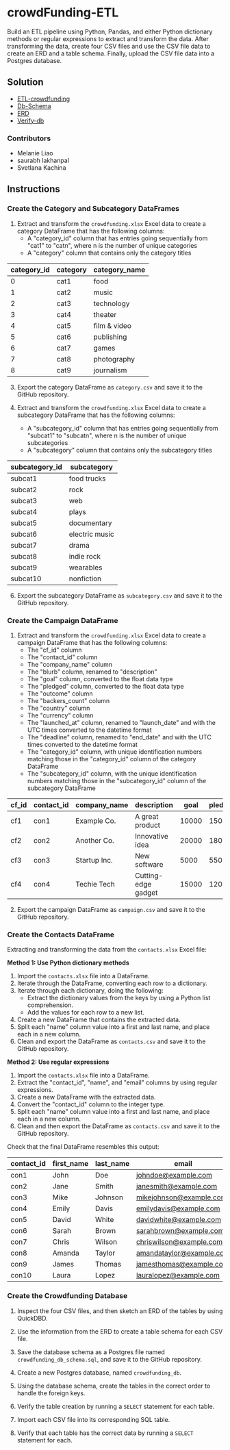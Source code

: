 # crowdFunding-ETL

Build an ETL pipeline using Python, Pandas, and either Python dictionary methods or regular expressions to extract and transform the data. After transforming the data, create four CSV files and use the CSV file data to create an ERD and a table schema. Finally, upload the CSV file data into a Postgres database.

## Solution
- [ETL-crowdfunding](https://github.com/Saurabh-Lakhanpal/crowdFunding-ETL/blob/main/ETL.ipynb)
- [Db-Schema](https://github.com/Saurabh-Lakhanpal/crowdFunding-ETL/blob/main/crowdfunding_db_schema.sql)
- [ERD](https://github.com/Saurabh-Lakhanpal/crowdFunding-ETL/blob/main/ERD-crowdfunding_db.png)
- [Verify-db](https://github.com/Saurabh-Lakhanpal/crowdFunding-ETL/blob/main/crowdfunding_db_queries.sql)

### Contributors
- Melanie Liao
- saurabh lakhanpal
- Svetlana Kachina

## Instructions

### Create the Category and Subcategory DataFrames

1. Extract and transform the `crowdfunding.xlsx` Excel data to create a category DataFrame that has the following columns:
   - A "category_id" column that has entries going sequentially from "cat1" to "catn", where n is the number of unique categories
   - A "category" column that contains only the category titles

| category_id | category | category_name  |
|-------------|----------|----------------|
| 0           | cat1     | food           |
| 1           | cat2     | music          |
| 2           | cat3     | technology     |
| 3           | cat4     | theater        |
| 4           | cat5     | film & video   |
| 5           | cat6     | publishing     |
| 6           | cat7     | games          |
| 7           | cat8     | photography    |
| 8           | cat9     | journalism     | 


3. Export the category DataFrame as `category.csv` and save it to the GitHub repository.

4. Extract and transform the `crowdfunding.xlsx` Excel data to create a subcategory DataFrame that has the following columns:
   - A "subcategory_id" column that has entries going sequentially from "subcat1" to "subcatn", where n is the number of unique subcategories
   - A "subcategory" column that contains only the subcategory titles

| subcategory_id | subcategory   |
|----------------|---------------|
| subcat1        | food trucks   |
| subcat2        | rock          |
| subcat3        | web           |
| subcat4        | plays         |
| subcat5        | documentary   |
| subcat6        | electric music|
| subcat7        | drama         |
| subcat8        | indie rock    |
| subcat9        | wearables     |
| subcat10       | nonfiction    |


6. Export the subcategory DataFrame as `subcategory.csv` and save it to the GitHub repository.

### Create the Campaign DataFrame

1. Extract and transform the `crowdfunding.xlsx` Excel data to create a campaign DataFrame that has the following columns:
   - The "cf_id" column
   - The "contact_id" column
   - The "company_name" column
   - The "blurb" column, renamed to "description"
   - The "goal" column, converted to the float data type
   - The "pledged" column, converted to the float data type
   - The "outcome" column
   - The "backers_count" column
   - The "country" column
   - The "currency" column
   - The "launched_at" column, renamed to "launch_date" and with the UTC times converted to the datetime format
   - The "deadline" column, renamed to "end_date" and with the UTC times converted to the datetime format
   - The "category_id" column, with unique identification numbers matching those in the "category_id" column of the category DataFrame
   - The "subcategory_id" column, with the unique identification numbers matching those in the "subcategory_id" column of the subcategory DataFrame

| cf_id | contact_id | company_name | description | goal | pledged | outcome | backers_count | country | currency | launch_date | end_date | category_id | subcategory_id |
|-------|------------|--------------|-------------|------|---------|---------|---------------|---------|----------|-------------|--------- |-------------|-----------------|
| cf1  | con1       | Example Co.   | A great product | 10000 | 15000   | funded | 200           | US      | USD      | 2023-05-01  | 2023-06-01 | cat1        | subcat1          |
| cf2  | con2       | Another Co.   | Innovative idea | 20000 | 18000   | failed | 150           | UK      | GBP      | 2023-05-10  | 2023-07-10 | cat2        | subcat2          |
| cf3  | con3       | Startup Inc.  | New software   | 5000  | 5500    | funded | 100           | CA      | CAD      | 2023-06-01  | 2023-07-01 | cat3        | subcat3          |
| cf4  | con4       | Techie Tech   | Cutting-edge gadget | 15000 | 12000   | funded | 250           | US      | USD      | 2023-04-15  | 2023-06-15 | cat4        | subcat4          |

2. Export the campaign DataFrame as `campaign.csv` and save it to the GitHub repository.

### Create the Contacts DataFrame

Extracting and transforming the data from the `contacts.xlsx` Excel file:

**Method 1: Use Python dictionary methods**
1. Import the `contacts.xlsx` file into a DataFrame.
2. Iterate through the DataFrame, converting each row to a dictionary.
3. Iterate through each dictionary, doing the following:
   - Extract the dictionary values from the keys by using a Python list comprehension.
   - Add the values for each row to a new list.
4. Create a new DataFrame that contains the extracted data.
5. Split each "name" column value into a first and last name, and place each in a new column.
6. Clean and export the DataFrame as `contacts.csv` and save it to the GitHub repository.

**Method 2: Use regular expressions**
1. Import the `contacts.xlsx` file into a DataFrame.
2. Extract the "contact_id", "name", and "email" columns by using regular expressions.
3. Create a new DataFrame with the extracted data.
4. Convert the "contact_id" column to the integer type.
5. Split each "name" column value into a first and last name, and place each in a new column.
6. Clean and then export the DataFrame as `contacts.csv` and save it to the GitHub repository.

Check that the final DataFrame resembles this output:

| contact_id | first_name | last_name | email                |
|------------|------------|-----------|----------------------|
| con1       | John       | Doe       | johndoe@example.com  |
| con2       | Jane       | Smith     | janesmith@example.com|
| con3       | Mike       | Johnson   | mikejohnson@example.com|
| con4       | Emily      | Davis     | emilydavis@example.com|
| con5       | David      | White     | davidwhite@example.com|
| con6       | Sarah      | Brown     | sarahbrown@example.com|
| con7       | Chris      | Wilson    | chriswilson@example.com|
| con8       | Amanda     | Taylor    | amandataylor@example.com|
| con9       | James      | Thomas    | jamesthomas@example.com|
| con10      | Laura      | Lopez     | lauralopez@example.com|

### Create the Crowdfunding Database

1. Inspect the four CSV files, and then sketch an ERD of the tables by using QuickDBD.

2. Use the information from the ERD to create a table schema for each CSV file.

3. Save the database schema as a Postgres file named `crowdfunding_db_schema.sql`, and save it to the GitHub repository.

4. Create a new Postgres database, named `crowdfunding_db`.

5. Using the database schema, create the tables in the correct order to handle the foreign keys.

6. Verify the table creation by running a `SELECT` statement for each table.

7. Import each CSV file into its corresponding SQL table.

8. Verify that each table has the correct data by running a `SELECT` statement for each.
